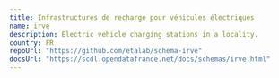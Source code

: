```yaml
---
title: Infrastructures de recharge pour véhicules électriques
name: irve
description: Electric vehicle charging stations in a locality.
country: FR
repoUrl: "https://github.com/etalab/schema-irve"
docsUrl: "https://scdl.opendatafrance.net/docs/schemas/irve.html"
---
```


<Schema />